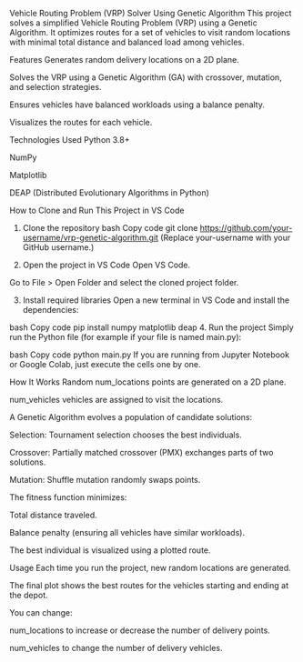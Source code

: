 Vehicle Routing Problem (VRP) Solver Using Genetic Algorithm
This project solves a simplified Vehicle Routing Problem (VRP) using a Genetic Algorithm.
It optimizes routes for a set of vehicles to visit random locations with minimal total distance and balanced load among vehicles.

Features
Generates random delivery locations on a 2D plane.

Solves the VRP using a Genetic Algorithm (GA) with crossover, mutation, and selection strategies.

Ensures vehicles have balanced workloads using a balance penalty.

Visualizes the routes for each vehicle.

Technologies Used
Python 3.8+

NumPy

Matplotlib

DEAP (Distributed Evolutionary Algorithms in Python)

How to Clone and Run This Project in VS Code
1. Clone the repository
bash
Copy code
git clone https://github.com/your-username/vrp-genetic-algorithm.git
(Replace your-username with your GitHub username.)

2. Open the project in VS Code
Open VS Code.

Go to File > Open Folder and select the cloned project folder.

3. Install required libraries
Open a new terminal in VS Code and install the dependencies:

bash
Copy code
pip install numpy matplotlib deap
4. Run the project
Simply run the Python file (for example if your file is named main.py):

bash
Copy code
python main.py
If you are running from Jupyter Notebook or Google Colab, just execute the cells one by one.

How It Works
Random num_locations points are generated on a 2D plane.

num_vehicles vehicles are assigned to visit the locations.

A Genetic Algorithm evolves a population of candidate solutions:

Selection: Tournament selection chooses the best individuals.

Crossover: Partially matched crossover (PMX) exchanges parts of two solutions.

Mutation: Shuffle mutation randomly swaps points.

The fitness function minimizes:

Total distance traveled.

Balance penalty (ensuring all vehicles have similar workloads).

The best individual is visualized using a plotted route.

Usage
Each time you run the project, new random locations are generated.

The final plot shows the best routes for the vehicles starting and ending at the depot.

You can change:

num_locations to increase or decrease the number of delivery points.

num_vehicles to change the number of delivery vehicles.
